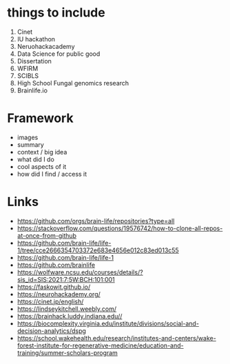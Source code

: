 # things to include
1. Cinet
2. IU hackathon
3. Neruohackacademy 
4. Data Science for public good
5. Dissertation
6. WFIRM
7. SCIBLS
8. High School Fungal genomics research
9. Brainlife.io

# Framework
- images
- summary
- context / big idea
- what did I do
- cool aspects of it
- how did I find / access it

# Links
- https://github.com/orgs/brain-life/repositories?type=all
- https://stackoverflow.com/questions/19576742/how-to-clone-all-repos-at-once-from-github
- https://github.com/brain-life/life-1/tree/cce2666354703372e683e4656e012c83ed013c55
- https://github.com/brain-life/life-1
- https://github.com/brainlife
- https://wolfware.ncsu.edu/courses/details/?sis_id=SIS:2021:7:5W:BCH:101:001
- https://faskowit.github.io/
- https://neurohackademy.org/
- https://cinet.jp/english/
- https://lindseykitchell.weebly.com/
- https://brainhack.luddy.indiana.edu//
- https://biocomplexity.virginia.edu/institute/divisions/social-and-decision-analytics/dspg
- https://school.wakehealth.edu/research/institutes-and-centers/wake-forest-institute-for-regenerative-medicine/education-and-training/summer-scholars-program
